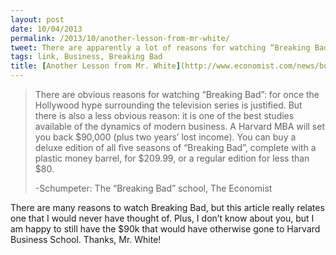 ```yaml
---
layout: post
date: 10/04/2013
permalink: /2013/10/another-lesson-from-mr-white/
tweet: There are apparently a lot of reasons for watching “Breaking Bad”.
tags: link, Business, Breaking Bad
title: [Another Lesson from Mr. White](http://www.economist.com/news/business/21586801-best-show-television-also-first-rate-primer-business-breaking-bad-school)
---
```


<blockquote>
<p>There are obvious reasons for watching “Breaking Bad”: for once the Hollywood hype surrounding the television series is justified. But there is also a less obvious reason: it is one of the best studies available of the dynamics of modern business. A Harvard MBA will set you back $90,000 (plus two years’ lost income). You can buy a deluxe edition of all five seasons of “Breaking Bad”, complete with a plastic money barrel, for $209.99, or a regular edition for less than $80.</p>
<p>-Schumpeter: The “Breaking Bad” school, The Economist</p>
</blockquote>

<p>There are many reasons to watch Breaking Bad, but this article really relates one that I would never have thought of. Plus, I don&#8217;t know about you, but I am happy to still have the $90k that would have otherwise gone to Harvard Business School. Thanks, Mr. White!</p>